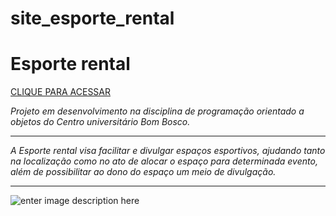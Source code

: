 # site_esporte_rental

# Esporte rental
[CLIQUE PARA ACESSAR
](https://esporte-rental-fro0z4qwp-dev-danyvazquez69.vercel.app/)

*Projeto em desenvolvimento na disciplina de programação orientado a objetos do Centro universitário Bom Bosco.*
***

*A Esporte rental visa facilitar e divulgar espaços esportivos, ajudando tanto na localização como no ato de alocar o espaço para determinada evento, além de possibilitar ao dono do espaço um meio de divulgação.*

***  
![enter image description here](https://i.pinimg.com/564x/99/4e/f3/994ef311f9cfa5ecbb8ec61b3989959d.jpg)
